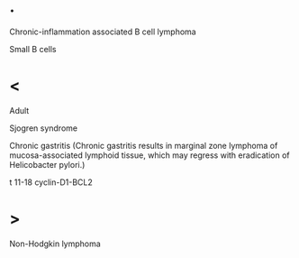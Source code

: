 # .

Chronic-inflammation associated B cell lymphoma

Small B cells

# <

Adult

Sjogren syndrome

Chronic gastritis (Chronic gastritis results in marginal zone lymphoma of mucosa-associated lymphoid tissue, which may regress with eradication of Helicobacter pylori.)

t 11-18 cyclin-D1-BCL2

# >

Non-Hodgkin lymphoma
